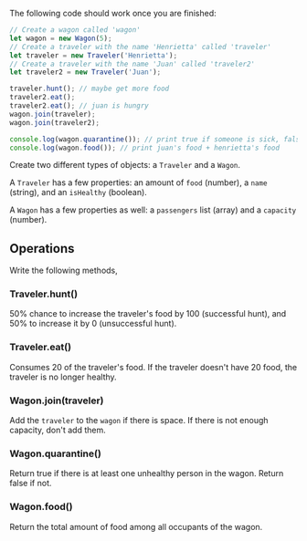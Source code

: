 The following code should work once you are finished:

```js
// Create a wagon called 'wagon'
let wagon = new Wagon(5);
// Create a traveler with the name 'Henrietta' called 'traveler'
let traveler = new Traveler('Henrietta');
// Create a traveler with the name 'Juan' called 'traveler2'
let traveler2 = new Traveler('Juan');

traveler.hunt(); // maybe get more food
traveler2.eat();
traveler2.eat(); // juan is hungry
wagon.join(traveler);
wagon.join(traveler2);

console.log(wagon.quarantine()); // print true if someone is sick, false otherwise
console.log(wagon.food()); // print juan's food + henrietta's food

```

Create two different types of objects: a `Traveler` and a `Wagon`.

A `Traveler` has a few properties: an amount of `food` (number), a `name` (string), and an `isHealthy` (boolean).

A `Wagon` has a few properties as well: a `passengers` list (array) and a `capacity` (number).

## Operations
Write the following methods, 

### Traveler.hunt()
50% chance to increase the traveler's food by 100 (successful hunt), and 50% to increase it by 0 (unsuccessful hunt).

### Traveler.eat()
Consumes 20 of the traveler's food. If the traveler doesn't have 20 food, the traveler is no longer healthy.

### Wagon.join(traveler)
Add the `traveler` to the `wagon` if there is space. If there is not enough capacity, don't add them.

### Wagon.quarantine()
Return true if there is at least one unhealthy person in the wagon. Return false if not.

### Wagon.food()
Return the total amount of food among all occupants of the wagon.